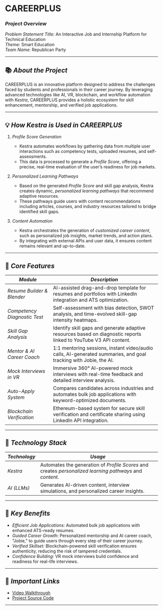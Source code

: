 # CAREERPLUS

### *Project Overview*
*Problem Statement Title*: An Interactive Job and Internship Platform for Technical Education  
*Theme*: Smart Education  
*Team Name*: Republican Party

---

## 📚 *About the Project*
CAREERPLUS is an innovative platform designed to address the challenges faced by students and professionals in their career journey. By leveraging advanced technologies like AI, VR, blockchain, and workflow automation with *Kestra*, CAREERPLUS provides a holistic ecosystem for skill enhancement, mentorship, and verified job applications.  

---


## 💡 *How Kestra is Used in CAREERPLUS*

1. *Profile Score Generation*  
   - Kestra automates workflows by gathering data from multiple user interactions such as competency tests, uploaded resumes, and self-assessments.  
   - This data is processed to generate a *Profile Score*, offering a precise, real-time evaluation of the user’s readiness for job markets.  

2. *Personalized Learning Pathways*  
   - Based on the generated *Profile Score* and skill gap analysis, Kestra creates dynamic, *personalized learning pathways* that recommend adaptive resources.  
   - These pathways guide users with content recommendations including articles, courses, and industry resources tailored to bridge identified skill gaps.  

3. *Content Automation*  
   - Kestra orchestrates the generation of *customized career content*, such as personalized job insights, market trends, and action plans.  
   - By integrating with external APIs and user data, it ensures content remains relevant and up-to-date.

---

## 🚀 *Core Features*

| *Module*                   | *Description*                                                                                                   |
|------------------------------|-------------------------------------------------------------------------------------------------------------------|
| *Resume Builder & Blender*  | AI-assisted drag-and-drop template for resumes and portfolios with LinkedIn integration and ATS optimization.       |
| *Competency Diagnostic Test*| Self-assessment with bias detection, SWOT analysis, and time-evolved skill-gap intensity heatmaps.                 |
| *Skill Gap Analysis*        | Identify skill gaps and generate adaptive resources based on diagnostic reports linked to YouTube V3 API content. |
| *Mentor & AI Career Coach*  | 1:1 mentoring sessions, instant video/audio calls, AI-generated summaries, and goal tracking with Jobie, the AI.  |
| *Mock Interviews in VR*     | Immersive 360° AI-powered mock interviews with real-time feedback and detailed interview analysis.                  |
| *Auto-Apply System*         | Compares candidates across industries and automates bulk job applications with keyword-optimized documents.        |
| *Blockchain Verification*   | Ethereum-based system for secure skill verification and certificate sharing using LinkedIn API integration.         |

---

## 🔧 *Technology Stack*

| *Technology* | *Usage*                                                                                                 |
|----------------|----------------------------------------------------------------------------------------------------------|
| *Kestra*      | Automates the generation of *Profile Scores* and creates *personalized learning pathways* and *content*.|
| *AI (LLMs)*   | Generates AI-driven content, interview simulations, and personalized career insights.                     |

---

## 🎯 *Key Benefits*

- *Efficient Job Applications:* Automated bulk job applications with enhanced ATS-ready resumes.
- *Guided Career Growth:* Personalized mentorship and AI career coach, "Jobie," to guide users through every step of their career journey.
- *Verified Skillset:* Blockchain-powered skill verification ensures authenticity, reducing the risk of tampered credentials.
- *Confidence Building:* VR mock interviews build confidence and readiness for real-life interviews.

---

## 📎 *Important Links*

- [Video Walkthrough](https://youtu.be/vKIokNsWy8M?si=QUHYA44J5teRiI6-)  
- [Project Source Code](#)  

---
